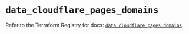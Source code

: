 # `data_cloudflare_pages_domains`

Refer to the Terraform Registry for docs: [`data_cloudflare_pages_domains`](https://registry.terraform.io/providers/cloudflare/cloudflare/5.11.0/docs/data-sources/pages_domains).
